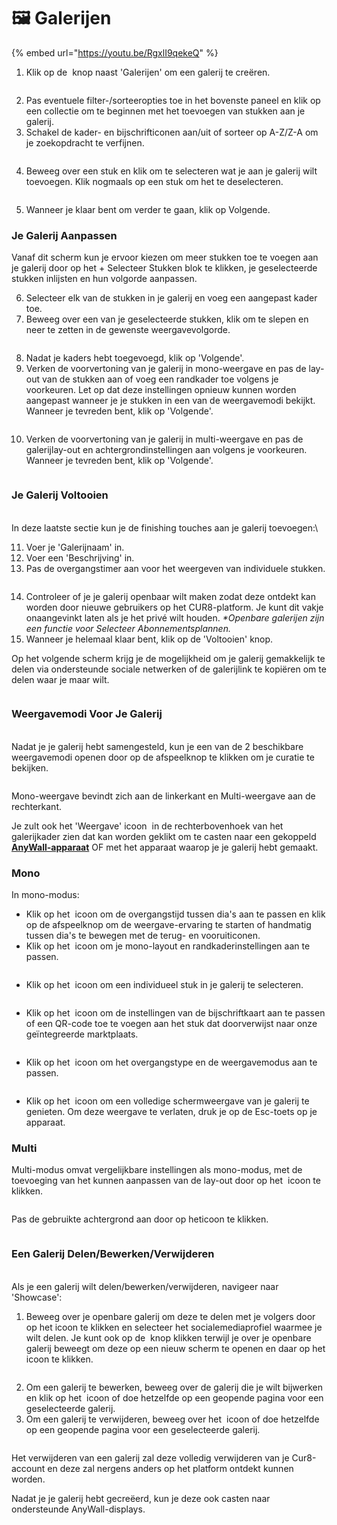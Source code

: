 # 🖼️ Galerijen

{% embed url="https://youtu.be/RgxlI9qekeQ" %}

1. Klik op de <img src="../../../.gitbook/assets/Screenshot 2024-04-12 at 08.27.05.png" alt="" data-size="line"> knop naast 'Galerijen' om een galerij te creëren.

<figure><img src="../../../.gitbook/assets/Screenshot 2025-01-03 at 11.03.19.png" alt=""><figcaption></figcaption></figure>

2. Pas eventuele filter-/sorteeropties toe in het bovenste paneel en klik op een collectie om te beginnen met het toevoegen van stukken aan je galerij.
3. Schakel de kader- en bijschrifticonen aan/uit of sorteer op A-Z/Z-A om je zoekopdracht te verfijnen.

<figure><img src="../../../.gitbook/assets/Screenshot 2025-01-03 at 11.07.18.png" alt=""><figcaption></figcaption></figure>

4. Beweeg over een stuk en klik om te selecteren wat je aan je galerij wilt toevoegen. Klik nogmaals op een stuk om het te deselecteren.

<figure><img src="../../../.gitbook/assets/Screenshot 2025-01-03 at 11.05.21.png" alt=""><figcaption></figcaption></figure>

5. Wanneer je klaar bent om verder te gaan, klik op Volgende.

### Je Galerij Aanpassen

Vanaf dit scherm kun je ervoor kiezen om meer stukken toe te voegen aan je galerij door op het + Selecteer Stukken blok te klikken, je geselecteerde stukken inlijsten en hun volgorde aanpassen.

6. Selecteer elk van de stukken in je galerij en voeg een aangepast kader toe.
7. Beweeg over een van je geselecteerde stukken, klik om te slepen en neer te zetten in de gewenste weergavevolgorde.

<figure><img src="../../../.gitbook/assets/Untitled design (1) (1).gif" alt=""><figcaption></figcaption></figure>

8. Nadat je kaders hebt toegevoegd, klik op 'Volgende'.
9. Verken de voorvertoning van je galerij in mono-weergave en pas de lay-out van de stukken aan of voeg een randkader toe volgens je voorkeuren. Let op dat deze instellingen opnieuw kunnen worden aangepast wanneer je je stukken in een van de weergavemodi bekijkt. Wanneer je tevreden bent, klik op 'Volgende'.

<figure><img src="../../../.gitbook/assets/Screenshot 2025-01-03 at 11.51.41.png" alt=""><figcaption></figcaption></figure>

10. Verken de voorvertoning van je galerij in multi-weergave en pas de galerijlay-out en achtergrondinstellingen aan volgens je voorkeuren. Wanneer je tevreden bent, klik op 'Volgende'.

<figure><img src="../../../.gitbook/assets/Screenshot 2025-01-03 at 11.53.23.png" alt=""><figcaption></figcaption></figure>

### Je Galerij Voltooien

\
In deze laatste sectie kun je de finishing touches aan je galerij toevoegen:\

11. Voer je 'Galerijnaam' in.
12. Voer een 'Beschrijving' in.
13. Pas de overgangstimer aan voor het weergeven van individuele stukken.

<figure><img src="../../../.gitbook/assets/Screenshot 2025-01-03 at 11.55.44.png" alt=""><figcaption></figcaption></figure>

14. Controleer of je je galerij openbaar wilt maken zodat deze ontdekt kan worden door nieuwe gebruikers op het CUR8-platform. Je kunt dit vakje onaangevinkt laten als je het privé wilt houden. _\*Openbare galerijen zijn een functie voor Selecteer Abonnementsplannen._
15. Wanneer je helemaal klaar bent, klik op de 'Voltooien' knop.

Op het volgende scherm krijg je de mogelijkheid om je galerij gemakkelijk te delen via ondersteunde sociale netwerken of de galerijlink te kopiëren om te delen waar je maar wilt.

<figure><img src="../../../.gitbook/assets/Screenshot 2025-01-03 at 11.58.07.png" alt=""><figcaption></figcaption></figure>

### Weergavemodi Voor Je Galerij

\
Nadat je je galerij hebt samengesteld, kun je een van de 2 beschikbare weergavemodi openen door op de afspeelknop te klikken om je curatie te bekijken.

<figure><img src="../../../.gitbook/assets/Screenshot 2025-03-21 at 10.15.29.png" alt=""><figcaption></figcaption></figure>

Mono-weergave bevindt zich aan de linkerkant en Multi-weergave aan de rechterkant.

Je zult ook het 'Weergave' icoon <img src="../../../.gitbook/assets/Screenshot 2025-01-03 at 12.03.25.png" alt="" data-size="line"> in de rechterbovenhoek van het galerijkader zien dat kan worden geklikt om te casten naar een gekoppeld [**AnyWall-apparaat**](https://www.anywall.io) OF met het apparaat waarop je je galerij hebt gemaakt.

### Mono

In mono-modus:

* Klik op het <img src="../../../.gitbook/assets/Screenshot 2024-04-12 at 10.21.08.png" alt="" data-size="line"> icoon om de overgangstijd tussen dia's aan te passen en klik op de afspeelknop om de weergave-ervaring te starten of handmatig tussen dia's te bewegen met de terug- en vooruiticonen.
* Klik op het <img src="../../../.gitbook/assets/Screenshot 2024-04-12 at 10.18.36.png" alt="" data-size="line"> icoon om je mono-layout en randkaderinstellingen aan te passen.

<figure><img src="../../../.gitbook/assets/Screenshot 2024-07-10 at 15.32.43.png" alt=""><figcaption></figcaption></figure>

* Klik op het <img src="../../../.gitbook/assets/Screenshot 2024-04-12 at 10.23.12.png" alt="" data-size="line"> icoon om een individueel stuk in je galerij te selecteren.

<figure><img src="../../../.gitbook/assets/Screenshot 2024-07-10 at 15.33.41.png" alt=""><figcaption></figcaption></figure>

* Klik op het <img src="../../../.gitbook/assets/Screenshot 2024-07-10 at 15.35.31.png" alt="" data-size="line"> icoon om de instellingen van de bijschriftkaart aan te passen of een QR-code toe te voegen aan het stuk dat doorverwijst naar onze geïntegreerde marktplaats.

<figure><img src="../../../.gitbook/assets/Screenshot 2024-07-10 at 15.36.04.png" alt=""><figcaption></figcaption></figure>

* Klik op het <img src="../../../.gitbook/assets/Screenshot 2024-04-12 at 10.26.05.png" alt="" data-size="line"> icoon om het overgangstype en de weergavemodus aan te passen.

<figure><img src="../../../.gitbook/assets/Screenshot 2024-07-10 at 15.34.37.png" alt=""><figcaption></figcaption></figure>

* Klik op het <img src="../../../.gitbook/assets/Screenshot 2024-04-12 at 11.22.57.png" alt="" data-size="line"> icoon om een volledige schermweergave van je galerij te genieten. Om deze weergave te verlaten, druk je op de Esc-toets op je apparaat.

### Multi

Multi-modus omvat vergelijkbare instellingen als mono-modus, met de toevoeging van het kunnen aanpassen van de lay-out door op het <img src="../../../.gitbook/assets/Screenshot 2024-04-12 at 11.28.36.png" alt="" data-size="line"> icoon te klikken.

<figure><img src="../../../.gitbook/assets/Screenshot 2024-07-11 at 15.55.14.png" alt=""><figcaption></figcaption></figure>

Pas de gebruikte achtergrond aan door op het<img src="../../../.gitbook/assets/Screenshot 2024-04-12 at 11.29.15.png" alt="" data-size="line">icoon te klikken.

<figure><img src="../../../.gitbook/assets/Screenshot 2024-07-10 at 15.39.29.png" alt=""><figcaption></figcaption></figure>

### Een Galerij Delen/Bewerken/Verwijderen

\
Als je een galerij wilt delen/bewerken/verwijderen, navigeer naar 'Showcase':

1. Beweeg over je openbare galerij om deze te delen met je volgers door op het <img src="../../../.gitbook/assets/Screenshot 2024-07-10 at 15.26.24.png" alt="" data-size="line">icoon te klikken en selecteer het socialemediaprofiel waarmee je wilt delen. Je kunt ook op de <img src="../../../.gitbook/assets/Screenshot 2024-07-11 at 15.56.45.png" alt="" data-size="line"> knop klikken terwijl je over je openbare galerij beweegt om deze op een nieuw scherm te openen en daar op het <img src="../../../.gitbook/assets/Screenshot 2024-07-10 at 15.26.24.png" alt="" data-size="line">icoon te klikken.

<figure><img src="../../../.gitbook/assets/Screenshot 2025-01-03 at 12.08.31.png" alt=""><figcaption></figcaption></figure>

2. Om een galerij te bewerken, beweeg over de galerij die je wilt bijwerken en klik op het <img src="../../../.gitbook/assets/Screenshot 2024-04-12 at 11.39.40.png" alt="" data-size="line"> icoon of doe hetzelfde op een geopende pagina voor een geselecteerde galerij.
3. Om een galerij te verwijderen, beweeg over het <img src="../../../.gitbook/assets/Screenshot 2024-04-12 at 11.40.39.png" alt="" data-size="line"> icoon of doe hetzelfde op een geopende pagina voor een geselecteerde galerij.

<figure><img src="../../../.gitbook/assets/Screenshot 2025-01-03 at 12.11.41.png" alt=""><figcaption></figcaption></figure>

Het verwijderen van een galerij zal deze volledig verwijderen van je Cur8-account en deze zal nergens anders op het platform ontdekt kunnen worden.

Nadat je je galerij hebt gecreëerd, kun je deze ook casten naar ondersteunde AnyWall-displays.